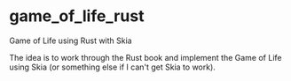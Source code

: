 # game_of_life_rust
Game of Life using Rust with Skia

The idea is to work through the Rust book and implement the Game of Life using Skia (or something else if I can't get Skia to work).
